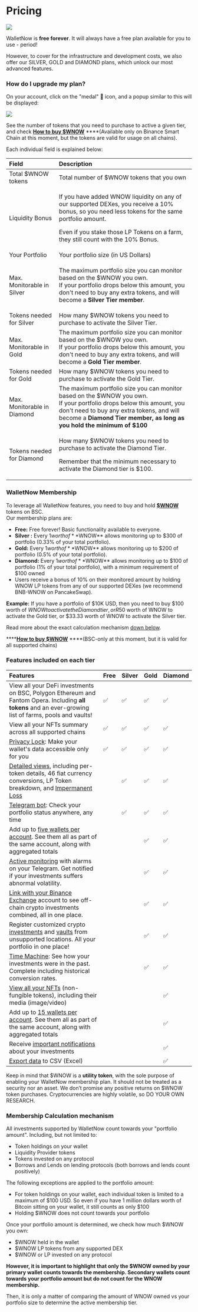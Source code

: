 # Pricing

![](.gitbook/assets/image%20%2866%29.png)

WalletNow is **free forever**. It will always have a free plan available for you to use - period!

However, to cover for the infrastructure and development costs, we also offer our SILVER, GOLD and DIAMOND plans, which unlock our most advanced features.

### How do I upgrade my plan?

On your account, click on the "medal" 🏅 icon, and a popup similar to this will be displayed:

![](.gitbook/assets/image%20%2870%29.png)

See the number of tokens that you need to purchase to active a given tier, and check [**How to buy $WNOW**](https://walletnow.medium.com/how-to-buy-wnow-cb562f30a396) ****\(Available only on Binance Smart Chain at this moment, but the tokens are valid for usage on all chains\).

Each individual field is explained below:

<table>
  <thead>
    <tr>
      <th style="text-align:left">Field</th>
      <th style="text-align:left">Description</th>
    </tr>
  </thead>
  <tbody>
    <tr>
      <td style="text-align:left">Total $WNOW tokens</td>
      <td style="text-align:left">Total number of $WNOW tokens that you own</td>
    </tr>
    <tr>
      <td style="text-align:left">Liquidity Bonus</td>
      <td style="text-align:left">
        <p>If you have added WNOW liquidity on any of our supported DEXes, you receive
          a 10% bonus, so you need less tokens for the same portfolio amount.</p>
        <p>Even if you stake those LP Tokens on a farm, they still count with the
          10% Bonus.</p>
      </td>
    </tr>
    <tr>
      <td style="text-align:left">Your Portfolio</td>
      <td style="text-align:left">Your portfolio size (in US Dollars)</td>
    </tr>
    <tr>
      <td style="text-align:left">Max. Monitorable in Silver</td>
      <td style="text-align:left">
        <p>The maximum portfolio size you can monitor based on the $WNOW you own.
          <br
          />If your portfolio drops below this amount, you don&apos;t need to buy
          any extra tokens, and will become a <b>Silver Tier member</b>.</p>
        <p></p>
      </td>
    </tr>
    <tr>
      <td style="text-align:left">Tokens needed for Silver</td>
      <td style="text-align:left">How many $WNOW tokens you need to purchase to activate the Silver Tier.</td>
    </tr>
    <tr>
      <td style="text-align:left">Max. Monitorable in Gold</td>
      <td style="text-align:left">The maximum portfolio size you can monitor based on the $WNOW you own.
        <br
        />If your portfolio drops below this amount, you don&apos;t need to buy
        any extra tokens, and will become a <b>Gold Tier member</b>.</td>
    </tr>
    <tr>
      <td style="text-align:left">Tokens needed for Gold</td>
      <td style="text-align:left">How many $WNOW tokens you need to purchase to activate the Gold Tier.</td>
    </tr>
    <tr>
      <td style="text-align:left">Max. Monitorable in Diamond</td>
      <td style="text-align:left">The maximum portfolio size you can monitor based on the $WNOW you own.
        <br
        />If your portfolio drops below this amount, you don&apos;t need to buy
        any extra tokens, and will become a <b>Diamond Tier member, as long as you hold the minimum of $100</b>
      </td>
    </tr>
    <tr>
      <td style="text-align:left">Tokens needed for Diamond</td>
      <td style="text-align:left">
        <p>How many $WNOW tokens you need to purchase to activate the Diamond Tier.</p>
        <p>Remember that the minimum necessary to activate the Diamond tier is $100.</p>
      </td>
    </tr>
  </tbody>
</table>

### WalletNow Membership <a id="e44b"></a>

To leverage all WalletNow features, you need to buy and hold [**$WNOW**](wnow-tokenomics.md) tokens on BSC.  
Our membership plans are:

* **Free:** Free forever! Basic functionality available to everyone.
* **Silver :** Every $1 worth of **$WNOW** allows monitoring up to $300 of portfolio \(0.33% of your total portfolio\).
* **Gold:** Every $1 worth of **$WNOW** allows monitoring up to $200 of portfolio \(0.5% of your total portfolio\).
* **Diamond:** Every $1 worth of **$WNOW** allows monitoring up to $100 of portfolio \(1% of your total portfolio\), with a minimum  requirement of $100 owned
* Users receive a bonus of 10% on their monitored amount by holding WNOW LP tokens from any of our supported DEXes \(we recommend BNB-WNOW on PancakeSwap\).

**Example:** If you have a portfolio of $10K USD, then you need to buy $100 worth of $WNOW to activate the Diamond tier, or R$50 worth of WNOW to activate the Gold tier, or $33.33 worth of WNOW to activate the Silver tier.

Read more about the exact calculation mechanism [down below](pricing.md#membership-calculation-mechanism).

\*\*\*\*[**How to buy $WNOW**](https://walletnow.medium.com/how-to-buy-wnow-cb562f30a396) ****\(BSC-only at this moment, but it is valid for all supported chains\)

### **Features included on each tier**

| Features | Free | Silver | Gold | Diamond |
| :--- | :--- | :--- | :--- | :--- |
| View all your DeFi investments on BSC, Polygon Ethereum and Fantom Opera. Including **all tokens** and an ever-growing list of farms, pools and vaults! | ✅ | ✅ | ✅ | ✅ |
| View all your NFTs summary across all supported chains | ✅ | ✅ | ✅ | ✅ |
| [Privacy Lock](features/privacy-lock.md): Make your wallet's data accessible only for you | ✅ | ✅ | ✅ | ✅ |
| [Detailed views](features/detailed-token-data.md), including per-token details, 46 fiat currency conversions, LP Token breakdown, and [Impermanent Loss](features/impermanent-loss.md) |  | ✅ | ✅ | ✅ |
| [Telegram bot](features/telegram-bot.md): Check your portfolio status anywhere, any time |  | ✅ | ✅ | ✅ |
| Add up to [five wallets per account](features/multiple-wallets.md). See them all as part of the same account, along with aggregated totals |  |  | ✅ | ✅ |
| [Active monitoring](features/active-monitoring.md) with alarms on your Telegram. Get notified if your investments suffers abnormal volatility. |  |  | ✅ | ✅ |
| [Link with your Binance Exchange](features/binance-exchange-integration.md) account to see off-chain crypto investments combined, all in one place. |  |  | ✅ | ✅ |
| Register customized crypto [investments](features/custom-investments.md) and [vaults](features/custom-vaults.md) from unsupported locations. All your portfolio in one place! |  |  | ✅ | ✅ |
| [Time Machine](features/time-machine.md): See how your investments were in the past. Complete including historical conversion rates. |  |  | ✅ | ✅ |
| [View all your NFTs](features/view-nfts.md) \(non-fungible tokens\), including their media \(image/video\) |  |  |  | ✅ |
| Add up to [15 wallets per account](features/multiple-wallets.md). See them all as part of the same account, along with aggregated totals |  |  |  | ✅ |
| Receive [important notifications](features/active-monitoring.md#notifications-about-your-investments) about your investments |  |  |  | ✅ |
| [Export data](features/export-data-to-csv-excel.md) to CSV \(Excel\) |  |  |  | ✅ |

Keep in mind that $WNOW is a **utility token**, with the sole purpose of enabling your WalletNow membership plan. It should not be treated as a security nor an asset. We don’t promise any positive returns on $WNOW token purchases. Cryptocurrencies are highly volatile, so DO YOUR OWN RESEARCH.

### Membership Calculation mechanism

All investments supported by WalletNow count towards your "portfolio amount". Including, but not limited to:

* Token holdings on your wallet
* Liquidity Provider tokens
* Tokens invested on any protocol
* Borrows and Lends on lending protocols \(both borrows and lends count positively\)

The following exceptions are applied to the portfolio amount:

* For token holdings on your wallet, each individual token is limited to a maximum of $100 USD. So even if you have 1 million dollars worth of Bitcoin sitting on your wallet, it still counts as only $100
* Holding $WNOW does not count towards your portfolio

Once your portfolio amount is determined, we check how much $WNOW you own:

* $WNOW held in the wallet
* $WNOW LP tokens from any supported DEX
* $WNOW or LP invested on any protocol

**However, it is important to highlight that only the $WNOW owned by your primary wallet counts towards the membership. Secondary wallets count towards your portfolio amount but do not count for the WNOW membership.**

Then, it is only a matter of comparing the amount of WNOW owned vs your portfolio size to determine the active membership tier.


